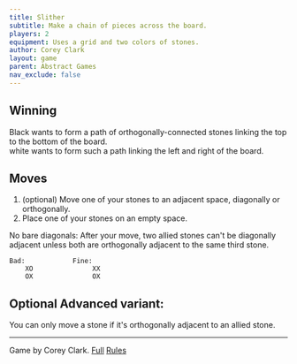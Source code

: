 ```yaml
---
title: Slither
subtitle: Make a chain of pieces across the board.
players: 2
equipment: Uses a grid and two colors of stones.
author: Corey Clark
layout: game
parent: Abstract Games
nav_exclude: false
---
```




## Winning
Black wants to form a path of orthogonally-connected stones linking the top to the bottom of the board.  
white wants to form such a path linking the left and right of the board.

## Moves

1. (optional) Move one of your stones to an adjacent space, diagonally or orthogonally.
2.  Place one of your stones on an empty space.

No bare diagonals: After your move, two allied stones can't be diagonally adjacent unless both are orthogonally adjacent to the same third stone.

```
Bad:            Fine:
    XO               XX
    OX               OX
```

## Optional Advanced variant:

You can only move a stone if it's orthogonally adjacent to an allied stone.

---

Game by Corey Clark.
[Full](http://www.iggamecenter.com/info/en/particlebond.html) [Rules](https://mindsports.nl/index.php/the-pit/625-slither)
